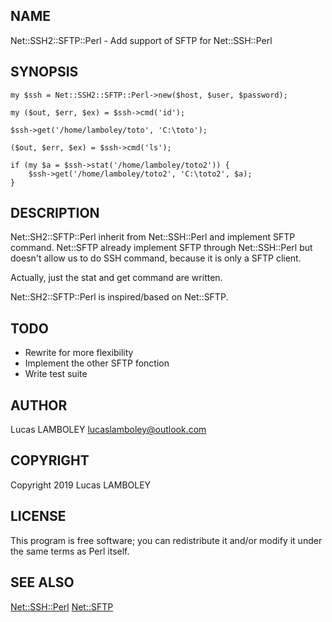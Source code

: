 ## NAME

Net::SSH2::SFTP::Perl - Add support of SFTP for Net::SSH::Perl

## SYNOPSIS

    my $ssh = Net::SSH2::SFTP::Perl->new($host, $user, $password);

    my ($out, $err, $ex) = $ssh->cmd('id');
    
    $ssh->get('/home/lamboley/toto', 'C:\toto');
    
    ($out, $err, $ex) = $ssh->cmd('ls');
    
    if (my $a = $ssh->stat('/home/lamboley/toto2')) {
        $ssh->get('/home/lamboley/toto2', 'C:\toto2', $a);
    }
    
## DESCRIPTION

Net::SH2::SFTP::Perl inherit from Net::SSH::Perl and implement SFTP command. Net::SFTP already implement SFTP through Net::SSH::Perl but doesn't allow us to do SSH command, because it is only a SFTP client.

Actually, just the stat and get command are written.

Net::SH2::SFTP::Perl is inspired/based on Net::SFTP.

## TODO

* Rewrite for more flexibility
* Implement the other SFTP fonction
* Write test suite

## AUTHOR

Lucas LAMBOLEY <lucaslamboley@outlook.com>

## COPYRIGHT

Copyright 2019 Lucas LAMBOLEY

## LICENSE

This program is free software; you can redistribute it and/or modify it under the same terms as Perl itself.

## SEE ALSO

[Net::SSH::Perl](https://metacpan.org/pod/Net::SSH::Perl) [Net::SFTP](https://metacpan.org/pod/Net::SFTP)
